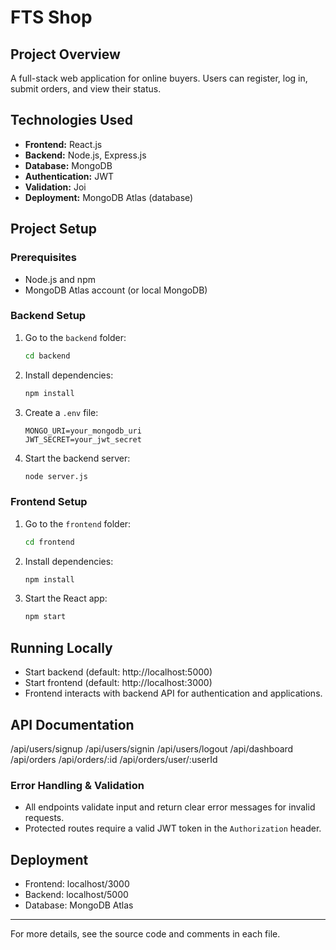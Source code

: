 # FTS Shop

## Project Overview

A full-stack web application for online buyers. Users can register, log in, submit orders, and view their status.

## Technologies Used

- **Frontend:** React.js
- **Backend:** Node.js, Express.js
- **Database:** MongoDB
- **Authentication:** JWT
- **Validation:** Joi
- **Deployment:** MongoDB Atlas (database)

## Project Setup

### Prerequisites

- Node.js and npm
- MongoDB Atlas account (or local MongoDB)

### Backend Setup

1. Go to the `backend` folder:
   ```sh
   cd backend
   ```
2. Install dependencies:
   ```sh
   npm install
   ```
3. Create a `.env` file:
   ```env
   MONGO_URI=your_mongodb_uri
   JWT_SECRET=your_jwt_secret
   ```
4. Start the backend server:
   ```sh
   node server.js
   ```

### Frontend Setup

1. Go to the `frontend` folder:
   ```sh
   cd frontend
   ```
2. Install dependencies:
   ```sh
   npm install
   ```
3. Start the React app:
   ```sh
   npm start
   ```

## Running Locally

- Start backend (default: http://localhost:5000)
- Start frontend (default: http://localhost:3000)
- Frontend interacts with backend API for authentication and applications.

## API Documentation

/api/users/signup
/api/users/signin
/api/users/logout
/api/dashboard
/api/orders
/api/orders/:id
/api/orders/user/:userId

### Error Handling & Validation

- All endpoints validate input and return clear error messages for invalid requests.
- Protected routes require a valid JWT token in the `Authorization` header.

## Deployment

- Frontend: localhost/3000
- Backend: localhost/5000
- Database: MongoDB Atlas

---

For more details, see the source code and comments in each file.
